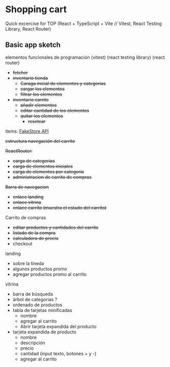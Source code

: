 # Shopping cart

Quick excercise for TOP
(React + TypeScript + Vite // Vitest, React Testing Library, React Router)

## Basic app sketch

elementos funcionales de programación
(vitest)
(react testing library)
(react router)

- ~~fetcher~~
- ~~inventario tienda~~
  - ~~Caraga inicial de elementos y categorias~~
  - ~~cargar los elementos~~
  - ~~filtrar los elementos~~
- ~~inventario carrito~~
  - ~~añadir elementos~~
  - ~~editar cantidad de los elementos~~
  - ~~quitar los elementos~~
    - ~~resetear~~

items: [FakeStore API](https://fakestoreapi.com/)

~~estructura navegación del carrito~~

~~ReactRouter:~~

- ~~carga de categorias~~
- ~~carga de elementos iniciales~~
- ~~carga de elementos por categoria~~
- ~~administracion de carrito de compras~~

~~Barra de navegacion~~

- ~~enlace landing~~
- ~~enlace vitrina~~
- ~~enlace carrito (muestra el estado del carrito)~~

Carrito de compras

- ~~editar productos y cantidades del carrito~~
- ~~listado de la compra~~
- ~~calculadora de precio~~
- checkout

landing

- sobre la tineda
- algunos productos promo
- agregar productos promo al carrito

vitrina

- barra de búsqueda
- árbol de categorías ?
- ordenado de productos
- tabla de tarjetas minificadas
  - nombre
  - agregar al carrito
  - Abrir tarjeta expandida del producto
- tarjeta expandida de producto
  - nombre
  - descripción
  - precio
  - cantidad (input texto, botones + y -)
  - agregar al carrito
